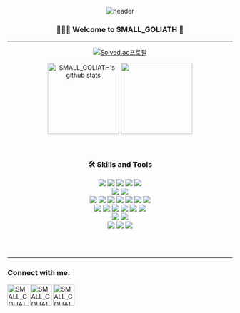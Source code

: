 <div align="center">
  
  ![header](https://capsule-render.vercel.app/api?type=venom&color=gradient&height=250&section=header&text=SMALL_GOLIATH&fontSize=90)
  
  ### 👨🏻‍💻 Welcome to SMALL_GOLIATH 👋 
  ---
  
  [![Solved.ac프로필](http://mazassumnida.wtf/api/v2/generate_badge?boj=doto_ri)](https://solved.ac/doto_ri)
  <div style="display: flex, height:180px">
    <img align="center" style="height:160px" src="https://github-readme-stats-flax-pi-21.vercel.app/api?username=small-goliath&show_icons=true&include_all_commits=true&theme=nord&hide_border=true" alt="SMALL_GOLIATH's github stats" />
    <img align="center" style="height:160px" src="https://github-readme-stats-flax-pi-21.vercel.app/api/top-langs/?username=small-goliath&layout=compact&theme=dracula&hide_border=true" />
  </div>
  
  
  <br />
  <br />
  
  ### 🛠 Skills and Tools
  
  <img src="https://img.shields.io/badge/java-007396?style=for-the-badge&logo=OpenJDK&logoColor=white"/> </t>
  <img src="https://img.shields.io/badge/Spring-6DB33F?style=for-the-badge&logo=Spring&logoColor=white"/>
  <img src="https://img.shields.io/badge/Spring Boot-6DB33F?style=for-the-badge&logo=Springboot&logoColor=white"/>
  <img src="https://img.shields.io/badge/Spring Batch-6DB33F?style=for-the-badge&logo=Spring&logoColor=white"/>
  <img src="https://img.shields.io/badge/Hibernate-59666C?style=for-the-badge&logo=Hibernate&logoColor=white">
  <br />
  <img src="https://img.shields.io/badge/JavaScript-F7DF1E?style=for-the-badge&logo=JavaScript&logoColor=white"/>
  <img src="https://img.shields.io/badge/Python-3776AB?style=for-the-badge&logo=Python&logoColor=white"/>
  <br />
  <img src="https://img.shields.io/badge/AWS-232F3E?style=for-the-badge&logo=amazonwebservices&logoColor=white"/>
  <img src="https://img.shields.io/badge/Apache Kafka-%3333333.svg?style=for-the-badge&logo=Apache Kafka&logoColor=white"/>
  <img src="https://img.shields.io/badge/Elasticsearch-005571?style=for-the-badge&logo=Elasticsearch&logoColor=white"/>
  <img src="https://img.shields.io/badge/Kibana-005571?style=for-the-badge&logo=Kibana&logoColor=white"/>
  <img src="https://img.shields.io/badge/Mysql-4479A1?style=for-the-badge&logo=Mysql&logoColor=white"/>
  <img src="https://img.shields.io/badge/RabbitMQ-FF6600?style=for-the-badge&logo=RabbitMQ&logoColor=white"/>
  <img src="https://img.shields.io/badge/Redis-DC382D?style=for-the-badge&logo=Redis&logoColor=white"/>
  <br />
  <img src="https://img.shields.io/badge/docker-%230db7ed.svg?style=for-the-badge&logo=docker&logoColor=white"/>
  <img src="https://img.shields.io/badge/Jenkins-D24939?style=for-the-badge&logo=Jenkins&logoColor=white"/>
  <img src="https://img.shields.io/badge/ArgoCD-EF7B4D?style=for-the-badge&logo=argo&logoColor=white"/>
  <img src="https://img.shields.io/badge/Git Action-2088FF?style=for-the-badge&logo=githubactions&logoColor=white"/>
  <img src="https://img.shields.io/badge/k8s-326CE5?style=for-the-badge&logo=kubernetes&logoColor=white"/>
  <img src="https://img.shields.io/badge/Linux-FCC624?style=for-the-badge&logo=linux&logoColor=white"/>
  <br />
  <img src="https://img.shields.io/badge/Maven-C71A36?style=for-the-badge&logo=apachemaven&logoColor=white"/>
  <img src="https://img.shields.io/badge/Gradle-02303A?style=for-the-badge&logo=Gradle&logoColor=white"/>
  <br />
  <img src="https://img.shields.io/badge/Jira-0052CC?style=for-the-badge&logo=Jira&logoColor=white"/>
  <img src="https://img.shields.io/badge/Confluence-172B4D?style=for-the-badge&logo=confluence&logoColor=white"/>
  <img src="https://img.shields.io/badge/Git-F05032?style=for-the-badge&logo=git&logoColor=white"/>
  
  <br />
  <br />

</div>

---

### Connect with me:

[<img align="left" alt="SMALL_GOLIATH | tstory" width="48px" src="https://img.icons8.com/color/48/000000/domain.png" />][website]
[<img align="left" alt="SMALL_GOLIATH | LinkedIn" width="48px" src="https://img.icons8.com/color/48/000000/linkedin.png" />][linkedin]
[<img align="left" alt="SMALL_GOLIATH | Instagram" width="48px" src="https://img.icons8.com/color/48/000000/instagram-new--v2.png" />][instagram]

[website]: https://maeng-dev.tistory.com/
[linkedin]: https://www.linkedin.com/in/maeng-inyoung
[instagram]: https://www.instagram.com/doto.ri_/

<br />
